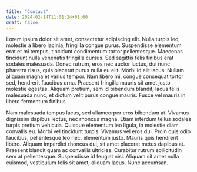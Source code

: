 ```yaml
---
title: "Contact"
date: 2024-02-14T11:01:24+01:00
draft: false
---
```

Lorem ipsum dolor sit amet, consectetur adipiscing elit. Nulla turpis leo, molestie a libero lacinia, fringilla congue purus. Suspendisse elementum erat et mi tempus, tincidunt condimentum tortor pellentesque. Maecenas tincidunt nulla venenatis fringilla cursus. Sed sagittis felis finibus erat sodales malesuada. Donec rutrum, eros nec auctor luctus, dui nunc pharetra risus, quis placerat purus nulla eu elit. Morbi id elit lacus. Nullam aliquam magna et varius tempor. Nam libero mi, congue consequat tortor sed, hendrerit faucibus urna. Praesent fringilla mauris sit amet justo molestie egestas. Aliquam pretium, sem id bibendum blandit, lacus felis malesuada nunc, et dictum velit purus congue mauris. Fusce vel mauris in libero fermentum finibus.

Nam malesuada tempus lacus, sed ullamcorper eros bibendum at. Vivamus dignissim dapibus lectus, nec rhoncus magna. Etiam interdum tellus sodales turpis pretium vehicula. Quisque elementum leo ligula, in molestie diam convallis eu. Morbi vel tincidunt turpis. Vivamus vel eros dui. Proin quis odio faucibus, pellentesque leo nec, elementum justo. Mauris quis hendrerit libero. Aliquam imperdiet rhoncus dui, sit amet placerat metus dapibus at. Praesent blandit quam ac convallis ultricies. Curabitur rutrum sollicitudin sem at pellentesque. Suspendisse id feugiat nisi. Aliquam sit amet nulla euismod, vestibulum felis sit amet, aliquam lacus. Nunc accumsan. 
